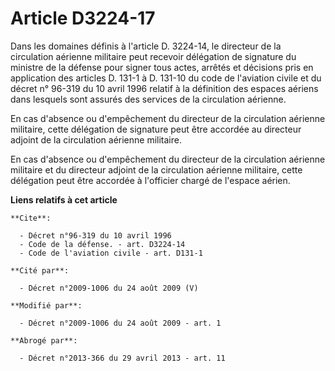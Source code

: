# Article D3224-17

Dans les domaines définis à l'article D. 3224-14, le directeur de la circulation aérienne militaire peut recevoir délégation
de signature du ministre de la défense pour signer tous actes, arrêtés et décisions pris en application des articles D. 131-1
à D. 131-10 du code de l'aviation civile et du décret n° 96-319 du 10 avril 1996 relatif à la définition des espaces aériens
dans lesquels sont assurés des services de la circulation aérienne. 

En cas d'absence ou d'empêchement du directeur de la circulation aérienne militaire, cette délégation de signature peut être
accordée au directeur adjoint de la circulation aérienne militaire.

En cas d'absence ou d'empêchement du directeur de la circulation aérienne militaire et du directeur adjoint de la circulation
aérienne militaire, cette délégation peut être accordée à l'officier chargé de l'espace aérien.

**Liens relatifs à cet article**

	**Cite**:

	  - Décret n°96-319 du 10 avril 1996
	  - Code de la défense. - art. D3224-14
	  - Code de l'aviation civile - art. D131-1

	**Cité par**:

	  - Décret n°2009-1006 du 24 août 2009 (V)

	**Modifié par**:

	  - Décret n°2009-1006 du 24 août 2009 - art. 1

	**Abrogé par**:

	  - Décret n°2013-366 du 29 avril 2013 - art. 11
